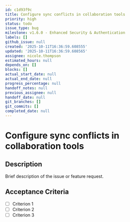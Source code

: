 ```yaml
---
id: c1d93f9c
title: Configure sync conflicts in collaboration tools
priority: high
status: todo
issue_type: bug
milestone: v1.6.0 - Enhanced Security & Authentication
labels: []
github_issue: null
created: '2025-10-11T16:36:59.608555'
updated: '2025-10-11T16:36:59.608565'
assignee: nicole.thompson
estimated_hours: null
depends_on: []
blocks: []
actual_start_date: null
actual_end_date: null
progress_percentage: null
handoff_notes: null
previous_assignee: null
handoff_date: null
git_branches: []
git_commits: []
completed_date: null
---
```


# Configure sync conflicts in collaboration tools

## Description

Brief description of the issue or feature request.

## Acceptance Criteria

- [ ] Criterion 1
- [ ] Criterion 2
- [ ] Criterion 3